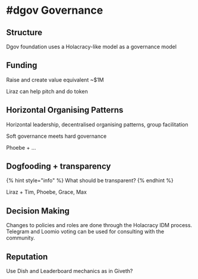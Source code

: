 # \#dgov Governance

## Structure

Dgov foundation uses a Holacracy-like model as a governance model

## Funding

Raise and create value equivalent ~$1M

Liraz can help pitch and do token

## Horizontal Organising Patterns

Horizontal leadership, decentralised organising patterns, group facilitation

Soft governance meets hard governance

Phoebe + ...

## Dogfooding + transparency

{% hint style="info" %}
What should be transparent?
{% endhint %}

Liraz + Tim, Phoebe, Grace, Max

## Decision Making

Changes to policies and roles are done through the Holacracy IDM process. Telegram and Loomio voting can be used for consulting with the community.

## Reputation

Use Dish and Leaderboard mechanics as in Giveth?

